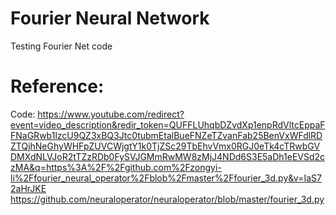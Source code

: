 # Fourier Neural Network
 
Testing Fourier Net code

# Reference:
Code: [https://www.youtube.com/redirect?event=video_description&redir_token=QUFFLUhqbDZvdXp1enpRdVltcEppaFFNaGRwb1lzcU9QZ3xBQ3Jtc0tubmEtalBueFNZeTZvanFab25BenVxWFdlRDZTQjhNeGhyWHFpZUVCWjgtY1k0TjZSc29TbEhvVmx0RGJ0eTk4cTRwbGVDMXdNLVJoR2tTZzRDb0FySVJGMmRwMW8zMjJ4NDd6S3E5aDh1eEVSd2czMA&q=https%3A%2F%2Fgithub.com%2Fzongyi-li%2Ffourier_neural_operator%2Fblob%2Fmaster%2Ffourier_3d.py&v=IaS72aHrJKE
](https://github.com/neuraloperator/neuraloperator/blob/master/fourier_3d.py)https://github.com/neuraloperator/neuraloperator/blob/master/fourier_3d.py
